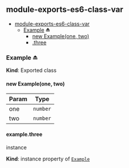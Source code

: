 <a name="module_module-exports-es6-class-var"></a>

## module-exports-es6-class-var

* [module-exports-es6-class-var](#module_module-exports-es6-class-var)
    * [Example](#exp_module_module-exports-es6-class-var--Example) ⏏
        * [new Example(one, two)](#new_module_module-exports-es6-class-var--Example_new)
        * [.three](#module_module-exports-es6-class-var--Example.Example+three)

<a name="exp_module_module-exports-es6-class-var--Example"></a>

### Example ⏏
**Kind**: Exported class  
<a name="new_module_module-exports-es6-class-var--Example_new"></a>

#### new Example(one, two)

| Param | Type |
| --- | --- |
| one | <code>number</code> | 
| two | <code>number</code> | 

<a name="module_module-exports-es6-class-var--Example.Example+three"></a>

#### example.three
instance

**Kind**: instance property of <code>[Example](#exp_module_module-exports-es6-class-var--Example)</code>  
